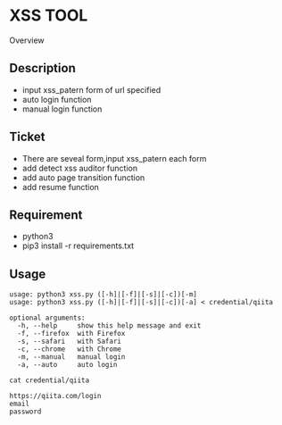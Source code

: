 XSS TOOL
===
Overview

## Description
- input xss_patern form of url specified
- auto login function
- manual login function

## Ticket
- There are seveal form,input xss_patern each form
- add detect xss auditor function
- add auto page transition function
- add resume function

## Requirement
- python3
- pip3 install -r requirements.txt

## Usage
```
usage: python3 xss.py ([-h]|[-f]|[-s]|[-c])[-m]
usage: python3 xss.py ([-h]|[-f]|[-s]|[-c])[-a] < credential/qiita

optional arguments:
  -h, --help     show this help message and exit
  -f, --firefox  with Firefox
  -s, --safari   with Safari
  -c, --chrome   with Chrome
  -m, --manual   manual login
  -a, --auto     auto login

cat credential/qiita

https://qiita.com/login
email
password
```
